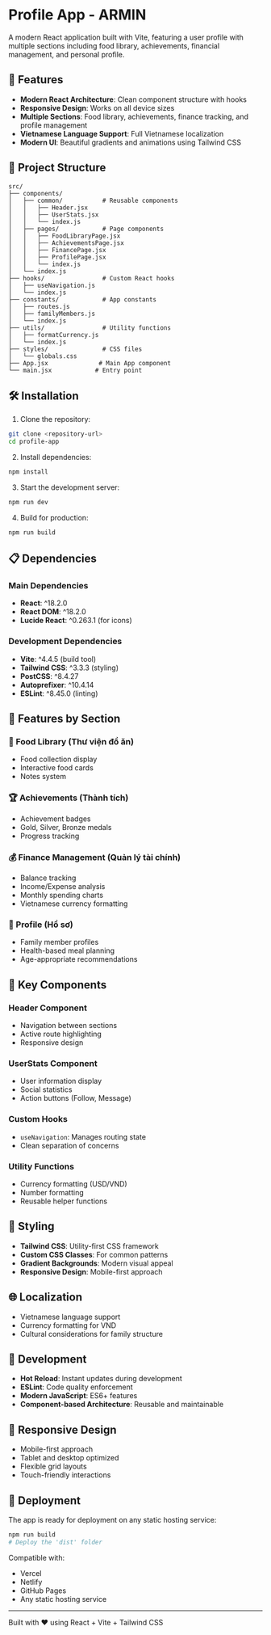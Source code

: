 # Profile App - ARMIN

A modern React application built with Vite, featuring a user profile with multiple sections including food library, achievements, financial management, and personal profile.

## 🚀 Features

- **Modern React Architecture**: Clean component structure with hooks
- **Responsive Design**: Works on all device sizes
- **Multiple Sections**: Food library, achievements, finance tracking, and profile management
- **Vietnamese Language Support**: Full Vietnamese localization
- **Modern UI**: Beautiful gradients and animations using Tailwind CSS

## 📁 Project Structure

```
src/
├── components/
│   ├── common/           # Reusable components
│   │   ├── Header.jsx
│   │   ├── UserStats.jsx
│   │   └── index.js
│   ├── pages/            # Page components
│   │   ├── FoodLibraryPage.jsx
│   │   ├── AchievementsPage.jsx
│   │   ├── FinancePage.jsx
│   │   ├── ProfilePage.jsx
│   │   └── index.js
│   └── index.js
├── hooks/                # Custom React hooks
│   ├── useNavigation.js
│   └── index.js
├── constants/            # App constants
│   ├── routes.js
│   ├── familyMembers.js
│   └── index.js
├── utils/                # Utility functions
│   ├── formatCurrency.js
│   └── index.js
├── styles/               # CSS files
│   └── globals.css
├── App.jsx              # Main App component
└── main.jsx            # Entry point
```

## 🛠️ Installation

1. Clone the repository:
```bash
git clone <repository-url>
cd profile-app
```

2. Install dependencies:
```bash
npm install
```

3. Start the development server:
```bash
npm run dev
```

4. Build for production:
```bash
npm run build
```

## 📋 Dependencies

### Main Dependencies
- **React**: ^18.2.0
- **React DOM**: ^18.2.0
- **Lucide React**: ^0.263.1 (for icons)

### Development Dependencies
- **Vite**: ^4.4.5 (build tool)
- **Tailwind CSS**: ^3.3.3 (styling)
- **PostCSS**: ^8.4.27
- **Autoprefixer**: ^10.4.14
- **ESLint**: ^8.45.0 (linting)

## 🎨 Features by Section

### 🍕 Food Library (Thư viện đồ ăn)
- Food collection display
- Interactive food cards
- Notes system

### 🏆 Achievements (Thành tích)
- Achievement badges
- Gold, Silver, Bronze medals
- Progress tracking

### 💰 Finance Management (Quản lý tài chính)
- Balance tracking
- Income/Expense analysis
- Monthly spending charts
- Vietnamese currency formatting

### 👤 Profile (Hồ sơ)
- Family member profiles
- Health-based meal planning
- Age-appropriate recommendations

## 🎯 Key Components

### Header Component
- Navigation between sections
- Active route highlighting
- Responsive design

### UserStats Component
- User information display
- Social statistics
- Action buttons (Follow, Message)

### Custom Hooks
- `useNavigation`: Manages routing state
- Clean separation of concerns

### Utility Functions
- Currency formatting (USD/VND)
- Number formatting
- Reusable helper functions

## 🎨 Styling

- **Tailwind CSS**: Utility-first CSS framework
- **Custom CSS Classes**: For common patterns
- **Gradient Backgrounds**: Modern visual appeal
- **Responsive Design**: Mobile-first approach

## 🌐 Localization

- Vietnamese language support
- Currency formatting for VND
- Cultural considerations for family structure

## 🔧 Development

- **Hot Reload**: Instant updates during development
- **ESLint**: Code quality enforcement
- **Modern JavaScript**: ES6+ features
- **Component-based Architecture**: Reusable and maintainable

## 📱 Responsive Design

- Mobile-first approach
- Tablet and desktop optimized
- Flexible grid layouts
- Touch-friendly interactions

## 🚀 Deployment

The app is ready for deployment on any static hosting service:

```bash
npm run build
# Deploy the 'dist' folder
```

Compatible with:
- Vercel
- Netlify
- GitHub Pages
- Any static hosting service

---

Built with ❤️ using React + Vite + Tailwind CSS